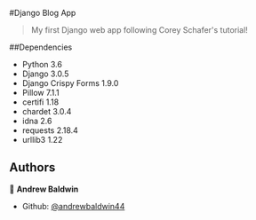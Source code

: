 #Django Blog App
>My first Django web app following Corey Schafer's tutorial!

##Dependencies
<ul>
  <li>Python 3.6</li>
  <li>Django 3.0.5</li>
  <li>Django Crispy Forms 1.9.0</li>
  <li>Pillow 7.1.1</li>
  <li>certifi 1.18</li>
  <li>chardet 3.0.4</li>
  <li>idna 2.6</li>
  <li>requests 2.18.4</li>
  <li>urllib3 1.22</li>
</ul>

## Authors

👤 **Andrew Baldwin**

- Github: [@andrewbaldwin44](https://github.com/andrewbaldwin44)
